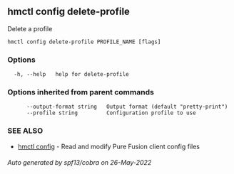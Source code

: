## hmctl config delete-profile

Delete a profile

```
hmctl config delete-profile PROFILE_NAME [flags]
```

### Options

```
  -h, --help   help for delete-profile
```

### Options inherited from parent commands

```
      --output-format string   Output format (default "pretty-print")
      --profile string         Configuration profile to use
```

### SEE ALSO

* [hmctl config](hmctl_config.md)	 - Read and modify Pure Fusion client config files

###### Auto generated by spf13/cobra on 26-May-2022
